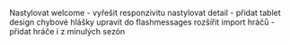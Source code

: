 Nastylovat welcome - vyřešit responzivitu
nastylovat detail - přidat tablet design
chybové hlášky upravit do flashmessages
rozšířit import hráčů - přidat hráče i z minulých sezón
